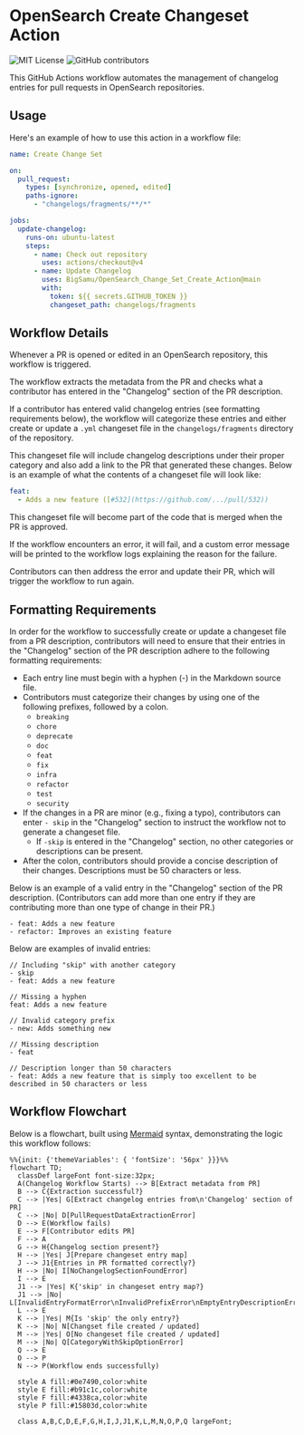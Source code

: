 # OpenSearch Create Changeset Action

![MIT License](https://img.shields.io/badge/license-MIT-blue)
![GitHub contributors](https://img.shields.io/github/contributors/BigSamu/OpenSearch_Change_Set_Create_Action)

This GitHub Actions workflow automates the management of changelog entries for pull requests in OpenSearch repositories.

## Usage

Here's an example of how to use this action in a workflow file:

```yaml
name: Create Change Set

on:
  pull_request:
    types: [synchronize, opened, edited]
    paths-ignore:
      - "changelogs/fragments/**/*"

jobs:
  update-changelog:
    runs-on: ubuntu-latest
    steps:
      - name: Check out repository
        uses: actions/checkout@v4
      - name: Update Changelog
        uses: BigSamu/OpenSearch_Change_Set_Create_Action@main
        with:
          token: ${{ secrets.GITHUB_TOKEN }}
          changeset_path: changelogs/fragments
```

## Workflow Details

Whenever a PR is opened or edited in an OpenSearch repository, this workflow is triggered.

The workflow extracts the metadata from the PR and checks what a contributor has entered in the "Changelog" section of the PR description.

If a contributor has entered valid changelog entries (see formatting requirements below), the workflow will categorize these entries and either create or update a `.yml` changeset file in the `changelogs/fragments` directory of the repository.

This changeset file will include changelog descriptions under their proper category and also add a link to the PR that generated these changes. Below is an example of what the contents of a changeset file will look like:

```yaml
feat:
  - Adds a new feature ([#532](https://github.com/.../pull/532))
```

This changeset file will become part of the code that is merged when the PR is approved.

If the workflow encounters an error, it will fail, and a custom error message will be printed to the workflow logs explaining the reason for the failure.

Contributors can then address the error and update their PR, which will trigger the workflow to run again.

## Formatting Requirements

In order for the workflow to successfully create or update a changeset file from a PR description, contributors will need to ensure that their entries in the "Changelog" section of the PR description adhere to the following formatting requirements:

- Each entry line must begin with a hyphen (-) in the Markdown source file.
- Contributors must categorize their changes by using one of the following prefixes, followed by a colon.
  - `breaking`
  - `chore`
  - `deprecate`
  - `doc`
  - `feat`
  - `fix`
  - `infra`
  - `refactor`
  - `test`
  - `security`
- If the changes in a PR are minor (e.g., fixing a typo), contributors can enter `- skip` in the "Changelog" section to instruct the workflow not to generate a changeset file.
  - If `-skip` is entered in the "Changelog" section, no other categories or descriptions can be present.
- After the colon, contributors should provide a concise description of their changes. Descriptions must be 50 characters or less.

Below is an example of a valid entry in the "Changelog" section of the PR description. (Contributors can add more than one entry if they are contributing more than one type of change in their PR.)

```
- feat: Adds a new feature
- refactor: Improves an existing feature
```

Below are examples of invalid entries:

```
// Including "skip" with another category
- skip
- feat: Adds a new feature
```

```
// Missing a hyphen
feat: Adds a new feature
```

```
// Invalid category prefix
- new: Adds something new
```

```
// Missing description
- feat
```

```
// Description longer than 50 characters
- feat: Adds a new feature that is simply too excellent to be described in 50 characters or less
```

## Workflow Flowchart

Below is a flowchart, built using [Mermaid](https://mermaid.js.org/) syntax, demonstrating the logic this workflow follows:

```mermaid
%%{init: {'themeVariables': { 'fontSize': '56px' }}}%%
flowchart TD;
  classDef largeFont font-size:32px;
  A(Changelog Workflow Starts) --> B[Extract metadata from PR]
  B --> C{Extraction successful?}
  C --> |Yes| G[Extract changelog entries from\n'Changelog' section of PR]
  C --> |No| D[PullRequestDataExtractionError]
  D --> E(Workflow fails)
  E --> F[Contributor edits PR]
  F --> A
  G --> H{Changelog section present?}
  H --> |Yes| J[Prepare changeset entry map]
  J --> J1{Entries in PR formatted correctly?}
  H --> |No| I[NoChangelogSectionFoundError]
  I --> E
  J1 --> |Yes| K{'skip' in changeset entry map?}
  J1 --> |No| L[InvalidEntryFormatError\nInvalidPrefixError\nEmptyEntryDescriptionError\nEntryTooLongError]
  L --> E
  K --> |Yes| M{Is 'skip' the only entry?}
  K --> |No| N[Changset file created / updated]
  M --> |Yes| O[No changeset file created / updated]
  M --> |No| Q[CategoryWithSkipOptionError]
  Q --> E
  O --> P
  N --> P(Workflow ends successfully)

  style A fill:#0e7490,color:white
  style E fill:#b91c1c,color:white
  style F fill:#4338ca,color:white
  style P fill:#15803d,color:white

  class A,B,C,D,E,F,G,H,I,J,J1,K,L,M,N,O,P,Q largeFont;

```
